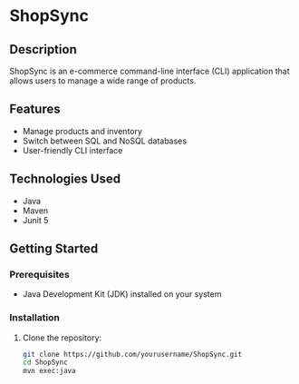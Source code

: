 # ShopSync

## Description
ShopSync is an e-commerce command-line interface (CLI) application that allows users to manage a wide range of products.

## Features
- Manage products and inventory
- Switch between SQL and NoSQL databases
- User-friendly CLI interface

## Technologies Used
- Java
- Maven
- Junit 5

## Getting Started

### Prerequisites
- Java Development Kit (JDK) installed on your system

### Installation

1. Clone the repository:
   ```bash
   git clone https://github.com/yourusername/ShopSync.git
   cd ShopSync
   mvn exec:java
